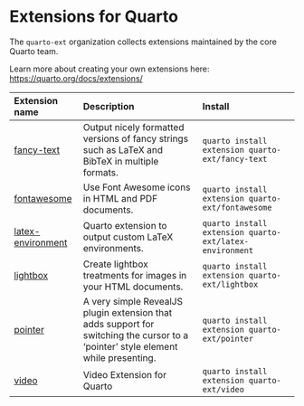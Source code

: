 
# Extensions for Quarto

The `quarto-ext` organization collects extensions maintained by the core Quarto team.

Learn more about creating your own extensions here: <https://quarto.org/docs/extensions/>

| Extension name                                                       | Description                                                                                                                       | Install                                                 |
|:---------------------------------------------------------------------|:----------------------------------------------------------------------------------------------------------------------------------|:--------------------------------------------------------|
| [fancy-text](https://github.com/quarto-ext/fancy-text)               | Output nicely formatted versions of fancy strings such as LaTeX and BibTeX in multiple formats.                                   | `quarto install extension quarto-ext/fancy-text`        |
| [fontawesome](https://github.com/quarto-ext/fontawesome)             | Use Font Awesome icons in HTML and PDF documents.                                                                                 | `quarto install extension quarto-ext/fontawesome`       |
| [latex-environment](https://github.com/quarto-ext/latex-environment) | Quarto extension to output custom LaTeX environments.                                                                             | `quarto install extension quarto-ext/latex-environment` |
| [lightbox](https://github.com/quarto-ext/lightbox)                   | Create lightbox treatments for images in your HTML documents.                                                                     | `quarto install extension quarto-ext/lightbox`          |
| [pointer](https://github.com/quarto-ext/pointer)                     | A very simple RevealJS plugin extension that adds support for switching the cursor to a ‘pointer’ style element while presenting. | `quarto install extension quarto-ext/pointer`           |
| [video](https://github.com/quarto-ext/video)                         | Video Extension for Quarto                                                                                                        | `quarto install extension quarto-ext/video`             |
